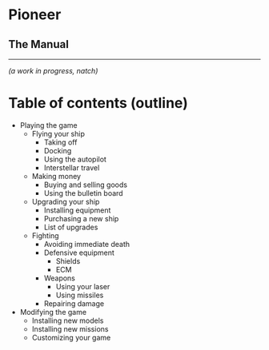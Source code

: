 # Pioneer #

## The Manual ##
----------

*(a work in progress, natch)*

# Table of contents (outline)

- Playing the game
    - Flying your ship
        - Taking off
        - Docking
        - Using the autopilot
        - Interstellar travel
    - Making money
        - Buying and selling goods
        - Using the bulletin board
    - Upgrading your ship
        - Installing equipment
        - Purchasing a new ship
        - List of upgrades
    - Fighting
        - Avoiding immediate death
        - Defensive equipment
            - Shields
            - ECM
        - Weapons
            - Using your laser
            - Using missiles
        - Repairing damage
- Modifying the game
    - Installing new models
    - Installing new missions
    - Customizing your game
